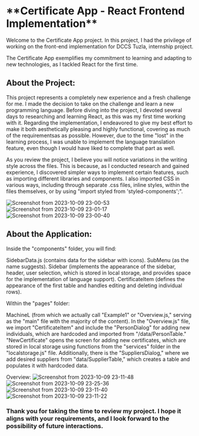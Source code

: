 <h1>**Certificate App - React Frontend Implementation**</h1>

Welcome to the Certificate App project. In this project, I had the privilege of working on the front-end implementation for DCCS Tuzla, internship project.

The Certificate App exemplifies my commitment to learning and adapting to new technologies, as I tackled React for the first time.

<h2>About the Project: </h2>
This project represents a completely new experience and a fresh challenge for me. I made the decision to take on the challenge and learn a new programming language. Before diving into the project, I devoted several days to researching and learning React, as this was my first time working with it. Regarding the implementation, I endeavored to give my best effort to make it both aesthetically pleasing and highly functional, covering as much of the requirementsas as possible. However, due to the time "lost" in the learning process, I was unable to implement the language translation feature, even though I would have liked to complete that part as well.

As you review the project, I believe you will notice variations in the writing style across the files. This is because, as I conducted research and gained experience, I discovered simpler ways to implement certain features, such as importing different libraries and components. I also imported CSS in various ways, including through separate .css files, inline styles, within the files themselves, or by using "import styled from 'styled-components';".

![Screenshot from 2023-10-09 23-00-53](https://github.com/ivana47/Certificate-App/assets/89736924/32620671-3d97-4358-871e-0d1bdf9b3280)
![Screenshot from 2023-10-09 23-01-17](https://github.com/ivana47/Certificate-App/assets/89736924/5ff195f7-6823-4728-a890-0a1b34178859)
![Screenshot from 2023-10-09 23-00-40](https://github.com/ivana47/Certificate-App/assets/89736924/982a8732-f41a-47c0-a245-5e83cf98df73)

<h2>About the Application:</h2>

Inside the "components" folder, you will find:

SidebarData.js (contains data for the sidebar with icons).
SubMenu (as the name suggests).
Sidebar (implements the appearance of the sidebar, header, user selection, which is stored in local storage, and provides space for the implementation of language support).
CertificateItem (defines the appearance of the first table and handles editing and deleting individual rows).

Within the "pages" folder:

MachineL (from which we actually call "Example1" or "Overview.js," serving as the "main" file with the majority of the content).
In the "Overview.js" file, we import "CertificateItem" and include the "PersonDialog" for adding new individuals, which are hardcoded and imported from "/data/PersonTable."
"NewCertificate" opens the screen for adding new certificates, which are stored in local storage using functions from the "services" folder in the "localstorage.js" file.
Additionally, there is the "SuppliersDialog," where we add desired suppliers from "data/SupplierTable," which creates a table and populates it with hardcoded data.

Overview:
![Screenshot from 2023-10-09 23-11-48](https://github.com/ivana47/Certificate-App/assets/89736924/4b6e738e-1fa3-40e1-a6cc-7397b47d1dec)
![Screenshot from 2023-10-09 23-25-36](https://github.com/ivana47/Certificate-App/assets/89736924/f0506337-aee1-43d6-ba41-d33e0f58502c)
![Screenshot from 2023-10-09 23-11-40](https://github.com/ivana47/Certificate-App/assets/89736924/ae41da86-bdde-4b80-90ca-5b06ded03a37)
![Screenshot from 2023-10-09 23-11-22](https://github.com/ivana47/Certificate-App/assets/89736924/3543d883-7da7-499d-a8c1-5d4df095b9c5)


<h3> Thank you for taking the time to review my project. I hope it aligns with your requirements, and I look forward to the possibility of future interactions.</h3>


